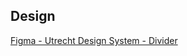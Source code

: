 <!-- markdownlint-disable first-line-h1 -->

## Design

[Figma - Utrecht Design System - Divider](https://www.figma.com/file/msb3CfQBefPoruqNQ968Zh/Utrecht-Design-System?node-id=302%3A2217)
